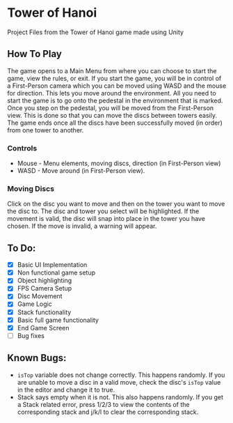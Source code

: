 # Tower of Hanoi
Project Files from the Tower of Hanoi game made using Unity

## How To Play
The game opens to a Main Menu from where you can choose to start
the game, view the rules, or exit.
If you start the game, you will be in control of a First-Person
camera which you can be moved using WASD and the mouse for direction.
This lets you move around the environment. All you need to start
the game is to go onto the pedestal in the environment that is
marked. Once you step on the pedestal, you will be moved from the
First-Person view. This is done so that you can move the discs
between towers easily.
The game ends once all the discs have been successfully moved (in
order) from one tower to another.

### Controls
- Mouse - Menu elements, moving discs, direction (in First-Person view) 
- WASD - Move around (in First-Person view).

### Moving Discs
Click on the disc you want to move and then on the tower you want to move the disc to.
The disc and tower you select will be highlighted. If the movement is valid,
the disc will snap into place in the tower you have chosen. If the move is invalid,
a warning will appear.

## To Do:
- [x] Basic UI Implementation
- [x] Non functional game setup
- [x] Object highlighting
- [x] FPS Camera Setup
- [x] Disc Movement
- [x] Game Logic
- [x] Stack functionality
- [x] Basic full game functionality
- [x] End Game Screen
- [ ] Bug fixes

## Known Bugs:
- `isTop` variable does not change correctly. This happens randomly. If you are unable
to move a disc in a valid move, check the disc's `isTop` value in the editor and change it to true.
- Stack says empty when it is not. This also happens randomly. If you get a Stack related error,
press 1/2/3 to view the contents of the corresponding stack and j/k/l to clear the corresponding stack.


